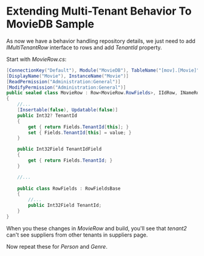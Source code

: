 # Extending Multi-Tenant Behavior To MovieDB Sample

As now we have a behavior handling repository details, we just need to add *IMultiTenantRow* interface to rows and add *TenantId* property.

Start with *MovieRow.cs*:

```cs
[ConnectionKey("Default"), Module("MovieDB"), TableName("[mov].[Movie]")]
[DisplayName("Movie"), InstanceName("Movie")]
[ReadPermission("Administration:General")]
[ModifyPermission("Administration:General")]
public sealed class MovieRow : Row<MovieRow.RowFields>, IIdRow, INameRow, IMultiTenantRow
{
    //...
    [Insertable(false), Updatable(false)]
    public Int32? TenantId
    {
        get { return Fields.TenantId[this]; }
        set { Fields.TenantId[this] = value; }
    }

    public Int32Field TenantIdField
    {
        get { return Fields.TenantId; }
    }

    //...
    
    public class RowFields : RowFieldsBase
    {
        //...
        public Int32Field TenantId;
    }
}
```

When you these changes in *MovieRow* and build, you'll see that *tenant2* can't see suppliers from other tenants in suppliers page.

Now repeat these for *Person* and *Genre*.

